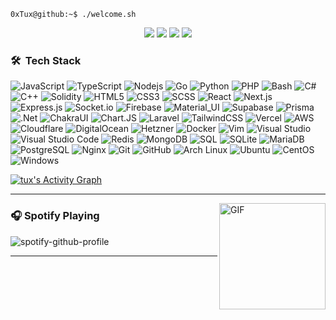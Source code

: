 ```console
0xTux@github:~$ ./welcome.sh
```


<p align="center">
   <a href="https://www.facebook.com/0xtux" target="_blank"><img src="https://img.shields.io/badge/-Facebook-0D1117?style=for-the-badge&logo=facebook&logoColor=ff3c74"></a>
   <a href="https://www.reddit.com/user/0xtux" target="_blank"><img src="https://img.shields.io/badge/-Reddit-0D1117?style=for-the-badge&logo=reddit&logoColor=ff3c74"></a>
    <a href="https://discord.gg/jwGRprex4C" target="_blank"><img src="https://img.shields.io/badge/-Discord-0D1117?style=for-the-badge&logo=discord&logoColor=ff3c74"></a>
  <a href="mailto:0xTux@pm.me" target="_blank"><img src="https://img.shields.io/badge/-Email-0D1117?style=for-the-badge&logo=gmail&logoColor=ff3c74"></a>
</p>


### 🛠 &nbsp;Tech Stack

![JavaScript](https://img.shields.io/badge/-JavaScript-black?style=flat-square&logo=javascript)
![TypeScript](https://img.shields.io/badge/-TypeScript-black?style=flat-square&logo=typescript)
![Nodejs](https://img.shields.io/badge/-Nodejs-black?style=flat-square&logo=Node.js)
![Go](https://img.shields.io/badge/-Go-black?style=flat-square&logo=go)
![Python](https://img.shields.io/badge/-Python-black?style=flat-square&logo=python)
![PHP](https://img.shields.io/badge/-PHP-black?style=flat-square&logo=PHP)
![Bash](https://img.shields.io/badge/-Bash-black?style=flat-square&logo=gnu-bash)
![C#](https://img.shields.io/badge/-CSharp-black?style=flat-square&logo=csharp)
![C++](https://img.shields.io/badge/-C++-black?style=flat-square&logo=c)
![Solidity](https://img.shields.io/badge/-Solidity-black?style=flat-square&logo=solidity)
![HTML5](https://img.shields.io/badge/-HTML5-black?style=flat-square&logo=html5&logoColor=white)
![CSS3](https://img.shields.io/badge/-CSS3-black?style=flat-square&logo=css3)
![SCSS](https://img.shields.io/badge/-SCSS-black?style=flat-square&logo=SASS)
![React](https://img.shields.io/badge/-React-black?style=flat-square&logo=react)
![Next.js](https://img.shields.io/badge/-Next-black?style=flat-square&logo=Next.js)
![Express.js](https://img.shields.io/badge/-Express-black?style=flat-square&logo=express)
![Socket.io](https://img.shields.io/badge/-Socket-black?style=flat-square&logo=socket.io)
![Firebase](https://img.shields.io/badge/-Firebase-black?style=flat-square&logo=Firebase)
![Material_UI](https://img.shields.io/badge/-Material_UI-black?style=flat-square&logo=material-ui)
![Supabase](https://img.shields.io/badge/-Supabase-black?style=flat-square&logo=supabase)
![Prisma](https://img.shields.io/badge/-Prisma-black?style=flat-square&logo=prisma)
![.Net](https://img.shields.io/badge/-.Net-black?style=flat-square&logo=.net)
![ChakraUI](https://img.shields.io/badge/-Chakra_UI-black?style=flat-square&logo=chakraui)
![Chart.JS](https://img.shields.io/badge/-chart.js-black?style=flat-square&logo=chart.js)
![Laravel](https://img.shields.io/badge/-Laravel-black?style=flat-square&logo=laravel)
![TailwindCSS](https://img.shields.io/badge/-Tailwind_CSS-black?style=flat-square&logo=tailwindcss)
![Vercel](https://img.shields.io/badge/-Vercel-black?style=flat-square&logo=vercel)
![AWS](https://img.shields.io/badge/-AWS-black?style=flat-square&logo=amazon-aws)
![Cloudflare](https://img.shields.io/badge/-Cloudflare-black?style=flat-square&logo=cloudflare)
![DigitalOcean](https://img.shields.io/badge/-DigitalOcean-black?style=flat-square&logo=digitalocean)
![Hetzner](https://img.shields.io/badge/-Hetzner-black?style=flat-square&logo=hetzner)
![Docker](https://img.shields.io/badge/-Docker-black?style=flat-square&logo=docker)
![Vim](https://img.shields.io/badge/-Vim-black?style=flat-square&logo=Vim)
![Visual Studio](https://img.shields.io/badge/-Visual_Studio-black?style=flat-square&logo=visual-studio)
![Visual Studio Code](https://img.shields.io/badge/-Visual_Studio_Code-black?style=flat-square&logo=visual-studio-code)
![Redis](https://img.shields.io/badge/-Redis-black?style=flat-square&logo=redis)
![MongoDB](https://img.shields.io/badge/-MongoDB-black?style=flat-square&logo=mongodb)
![SQL](https://img.shields.io/badge/-SQL-black?style=flat-square&logo=mysql)
![SQLite](https://img.shields.io/badge/-SQLite-black?style=flat-square&logo=sqlite)
![MariaDB](https://img.shields.io/badge/-MariaDB-black?style=flat-square&logo=mariadb)
![PostgreSQL](https://img.shields.io/badge/-PostgreSQL-black?style=flat-square&logo=postgresql)
![Nginx](https://img.shields.io/badge/-Nginx-black?style=flat-square&logo=nginx)
![Git](https://img.shields.io/badge/-Git-black?style=flat-square&logo=git)
![GitHub](https://img.shields.io/badge/-GitHub-black?style=flat-square&logo=github)
![Arch Linux](https://img.shields.io/badge/-Arch_Linux-black?style=flat-square&logo=arch-linux)
![Ubuntu](https://img.shields.io/badge/-Ubuntu-black?style=flat-square&logo=ubuntu)
![CentOS](https://img.shields.io/badge/-CentOS-black?style=flat-square&logo=centos)
![Windows](https://img.shields.io/badge/-Windows-black?style=flat-square&logo=windows)

<div>
    <a href="#"><img alt="tux's Activity Graph" src="https://activity-graph.herokuapp.com/graph?username=0xTux&custom_title=tux's%20Contribution%20Graph&bg_color=0D1117&color=ff3c74&line=FFFFFF&point=ff3c74&hide_border=true" /></a>
<div> 

---

<img align="right" alt="GIF" height="170px" src="https://media.giphy.com/media/J5B1Y8QZnzXXbLQIBu/giphy.gif" />

### 🎧 Spotify Playing

![spotify-github-profile](https://spotify-github-profile.vercel.app/api/view?uid=irvd4a80l4m2v7k2gy3fct4j5&cover_image=true&theme=novatorem&bar_color=ff3c74&bar_color_cover=false)

---
